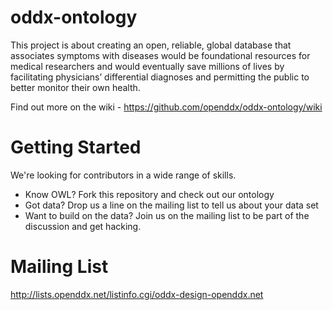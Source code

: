 oddx-ontology
=============

This project is about creating an open, reliable, global database that associates symptoms with diseases would be foundational resources for medical researchers and would eventually save millions of lives by facilitating physicians’ differential diagnoses and permitting the public to better monitor their own health.

Find out more on the wiki - https://github.com/openddx/oddx-ontology/wiki

Getting Started
===========
We're looking for contributors in a wide range of skills.

- Know OWL? Fork this repository and check out our ontology
- Got data? Drop us a line on the mailing list to tell us about your data set
- Want to build on the data? Join us on the mailing list to be part of the discussion and get hacking.


Mailing List
===========
http://lists.openddx.net/listinfo.cgi/oddx-design-openddx.net
